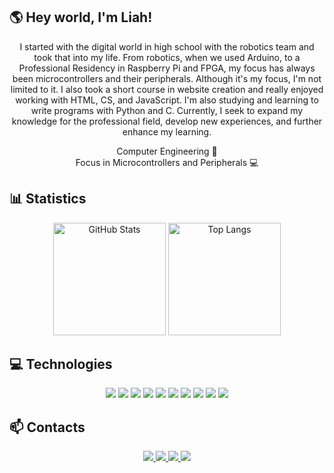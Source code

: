 ## 🌎 Hey world, I'm Liah!

<p align="center">
I started with the digital world in high school with the robotics team and took that into my life. From robotics, when we used Arduino, to a Professional Residency in Raspberry Pi and FPGA, my focus has always been microcontrollers and their peripherals. Although it's my focus, I'm not limited to it. I also took a short course in website creation and really enjoyed working with HTML, CS, and JavaScript. I'm also studying and learning to write programs with Python and C. Currently, I seek to expand my knowledge for the professional field, develop new experiences, and further enhance my learning.
</p>

<p align="center">
Computer Engineering 📖 <br>
Focus in Microcontrollers and Peripherals 💻<br>
</p>

<h2>📊 Statistics</h2>

<p align="center">
  <img height="180em" src="https://github-readme-stats.vercel.app/api?username=liahcolins&show_icons=true&theme=radical" alt="GitHub Stats"/>
  <img height="180em" src="https://github-readme-stats.vercel.app/api/top-langs/?username=liahcolins&layout=compact&theme=radical" alt="Top Langs"/>
</p>

<h2>💻 Technologies</h2>

<p align="center">
  <img src="https://img.shields.io/badge/Arduino-00979D?style=for-the-badge&logo=arduino&logoColor=white"/>
  <img src="https://img.shields.io/badge/Raspberry%20Pi-A22846?style=for-the-badge&logo=raspberrypi&logoColor=white"/>
  <img src="https://img.shields.io/badge/FPGA-0081CB?style=for-the-badge&logo=intel&logoColor=white"/>
  <img src="https://img.shields.io/badge/C-00599C?style=for-the-badge&logo=c&logoColor=white"/>
  <img src="https://img.shields.io/badge/Python-3776AB?style=for-the-badge&logo=python&logoColor=white"/>
  <img src="https://img.shields.io/badge/JavaScript-F7DF1E?style=for-the-badge&logo=javascript&logoColor=black"/>
  <img src="https://img.shields.io/badge/HTML5-E34F26?style=for-the-badge&logo=html5&logoColor=white"/>
  <img src="https://img.shields.io/badge/CSS3-1572B6?style=for-the-badge&logo=css3&logoColor=white"/>
  <img src="https://img.shields.io/badge/Git-F05032?style=for-the-badge&logo=git&logoColor=white"/>
  <img src="https://img.shields.io/badge/VS%20Code-007ACC?style=for-the-badge&logo=visual-studio-code&logoColor=white"/>
</p>


<h2>📫 Contacts </h2>

<p align="center">
  <a href="mailto:liahcolins@gmail.com">
    <img src="https://img.shields.io/badge/Gmail-D14836?style=for-the-badge&logo=gmail&logoColor=white"/>
  </a>
  <a href="https://www.linkedin.com/in/liah-colins-b912b01b2">
    <img src="https://img.shields.io/badge/LinkedIn-0A66C2?style=for-the-badge&logo=linkedin&logoColor=white"/>
  </a>
  <a href="https://github.com/liahcolins">
    <img src="https://img.shields.io/badge/GitHub-181717?style=for-the-badge&logo=github&logoColor=white"/>
  </a>
  <a href="https://instagram.com/liah.colins">
    <img src="https://img.shields.io/badge/Instagram-E4405F?style=for-the-badge&logo=instagram&logoColor=white"/>
  </a>
</p>

